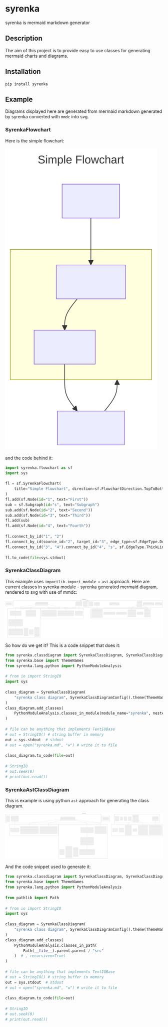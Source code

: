 # syrenka
syrenka is mermaid markdown generator

## Description

The aim of this project is to provide easy to use classes for generating mermaid charts and diagrams.

## Installation

`pip install syrenka`

## Example

Diagrams displayed here are generated from mermaid markdown generated by syrenka converted with `mmdc` into svg.

### SyrenkaFlowchart

Here is the simple flowchart:

<!-- EX2_MERMAID_DIAGRAM_BEGIN -->
![SyrenkaFlowchart](https://raw.githubusercontent.com/bartlomiejcieszkowski/syrenka/refs/heads/main/syrenka_diagram-2.svg "SyrenkaFlowchart")
<!-- EX2_MERMAID_DIAGRAM_END -->

and the code behind it:

<!-- EX2_SYRENKA_CODE_BEGIN -->
```python
import syrenka.flowchart as sf
import sys

fl = sf.SyrenkaFlowchart(
    title="Simple Flowchart", direction=sf.FlowchartDirection.TopToBottom
)
fl.add(sf.Node(id="1", text="First"))
sub = sf.Subgraph(id="s", text="Subgraph")
sub.add(sf.Node(id="2", text="Second"))
sub.add(sf.Node(id="3", text="Third"))
fl.add(sub)
fl.add(sf.Node(id="4", text="Fourth"))

fl.connect_by_id("1", "2")
fl.connect_by_id(source_id="2", target_id="3", edge_type=sf.EdgeType.DottedLink)
fl.connect_by_id("3", "4").connect_by_id("4", "s", sf.EdgeType.ThickLink)

fl.to_code(file=sys.stdout)
```
<!-- EX2_SYRENKA_CODE_END -->

### SyrenkaClassDiagram
This example uses `importlib.import_module` + `ast` approach.
Here are current classes in syrenka module - syrenka generated mermaid diagram, rendered to svg with use of mmdc:

<!-- EX1_MERMAID_DIAGRAM_BEGIN -->
![SyrenkaClassDiagram](https://raw.githubusercontent.com/bartlomiejcieszkowski/syrenka/refs/heads/main/syrenka_diagram-1.svg "SyrenkaClassDiagram")
<!-- EX1_MERMAID_DIAGRAM_END -->

So how do we get it?
This is a code snippet that does it:

<!-- EX1_SYRENKA_CODE_BEGIN -->
```python
from syrenka.classdiagram import SyrenkaClassDiagram, SyrenkaClassDiagramConfig
from syrenka.base import ThemeNames
from syrenka.lang.python import PythonModuleAnalysis

# from io import StringIO
import sys

class_diagram = SyrenkaClassDiagram(
    "syrenka class diagram", SyrenkaClassDiagramConfig().theme(ThemeNames.neutral)
)
class_diagram.add_classes(
    PythonModuleAnalysis.classes_in_module(module_name="syrenka", nested=True)
)

# file can be anything that implements TextIOBase
# out = StringIO() # string buffer in memory
out = sys.stdout  # stdout
# out = open("syrenka.md", "w") # write it to file

class_diagram.to_code(file=out)

# StringIO
# out.seek(0)
# print(out.read())
```
<!-- EX1_SYRENKA_CODE_END -->

### SyrenkaAstClassDiagram
This is example is using python `ast` approach for generating the class diagram.

<!-- EX3_MERMAID_DIAGRAM_BEGIN -->
![SyrenkaAstClassDiagram](https://raw.githubusercontent.com/bartlomiejcieszkowski/syrenka/refs/heads/main/syrenka_diagram-3.svg "SyrenkaAstClassDiagram")
<!-- EX3_MERMAID_DIAGRAM_END -->

And the code snippet used to generate it:

<!-- EX3_SYRENKA_CODE_BEGIN -->
```python
from syrenka.classdiagram import SyrenkaClassDiagram, SyrenkaClassDiagramConfig
from syrenka.base import ThemeNames
from syrenka.lang.python import PythonModuleAnalysis

from pathlib import Path

# from io import StringIO
import sys

class_diagram = SyrenkaClassDiagram(
    "syrenka class diagram", SyrenkaClassDiagramConfig().theme(ThemeNames.neutral)
)
class_diagram.add_classes(
    PythonModuleAnalysis.classes_in_path(
        Path(__file__).parent.parent / "src"
    )  # , recursive==True)
)

# file can be anything that implements TextIOBase
# out = StringIO() # string buffer in memory
out = sys.stdout  # stdout
# out = open("syrenka.md", "w") # write it to file

class_diagram.to_code(file=out)

# StringIO
# out.seek(0)
# print(out.read())
```
<!-- EX3_SYRENKA_CODE_END -->
